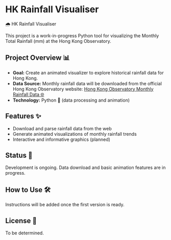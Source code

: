 # HK Rainfall Visualiser


🌧️ HK Rainfall Visualiser

This project is a work-in-progress Python tool for visualizing the Monthly Total Rainfall (mm) at the Hong Kong Observatory.


## Project Overview 📊

- **Goal:** Create an animated visualizer to explore historical rainfall data for Hong Kong.
- **Data Source:** Monthly rainfall data will be downloaded from the official Hong Kong Observatory website: [Hong Kong Observatory Monthly Rainfall Data 🌐](https://www.hko.gov.hk/en/cis/monthlyElement.htm?stn=HKO&ele=RF)
- **Technology:** Python 🐍 (data processing and animation)


## Features ✨

- Download and parse rainfall data from the web
- Generate animated visualizations of monthly rainfall trends
- Interactive and informative graphics (planned)


## Status 🚧

Development is ongoing. Data download and basic animation features are in progress.


## How to Use 🛠️

Instructions will be added once the first version is ready.


## License 📄

To be determined.

